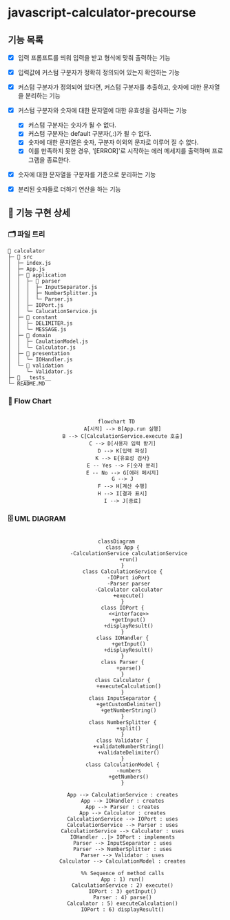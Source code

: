 # javascript-calculator-precourse

## 기능 목록
- [x] 입력 프롬프트를 띄워 입력을 받고 형식에 맞춰 출력하는 기능

- [x] 입력값에 커스텀 구분자가 정확히 정의되어 있는지 확인하는 기능

- [x] 커스텀 구분자가 정의되어 있다면, 커스텀 구분자를 추출하고, 숫자에 대한 문자열을 분리하는 기능

- [x] 커스텀 구분자와 숫자에 대한 문자열에 대한 유효성을 검사하는 기능
  * [x] 커스텀 구분자는 숫자가 될 수 없다.
  * [x] 커스텀 구분자는 default 구분자(,:)가 될 수 없다.
  * [x] 숫자에 대한 문자열은 숫자, 구분자 이외의 문자로 이루어 질 수 없다.
  * [x] 이를 만족하지 못한 경우, '[ERROR]'로 시작하는 에러 메세지를 출력하며 프로그램을 종료한다. 

- [x] 숫자에 대한 문자열을 구분자를 기준으로 분리하는 기능

- [x] 분리된 숫자들로 더하기 연산을 하는 기능


## 📄 기능 구현 상세

###  🗂️ 파일 트리

```
📂 calculator
├─ 📂 src
│  ├─ index.js
│  ├─ App.js
│  ├─ 📂 application
│  │  ├─ 📂 parser
│  │  │  ├─ InputSeparator.js
│  │  │  ├─ NumberSplitter.js
│  │  │  └─ Parser.js
│  │  ├─ IOPort.js
│  │  └─ CalucationService.js
│  ├─ 📂 constant
│  │  ├─ DELIMITER.js
│  │  └─ MESSAGE.js
│  ├─ 📂 domain
│  │  ├─ CaulationModel.js
│  │  └─ Calculator.js
│  ├─ 📂 presentation
│  │  └─ IOHandler.js
│  └─ 📂 validation
│     └─ Validator.js
├─ 📂 __tests__
└─ README.MD
```

### 🌊 Flow Chart

<div style="text-align: center; width: 80%; margin: auto;">

```Mermaid

flowchart TD
    A[시작] --> B[App.run 실행]
    B --> C[CalculationService.execute 호출]
    C --> D[사용자 입력 받기]
    D --> K[입력 파싱]
    K --> E{유효성 검사}
    E -- Yes --> F[숫자 분리]
    E -- No --> G[에러 메시지]
    G --> J
    F --> H[계산 수행]
    H --> I[결과 표시]
    I --> J[종료]

```
</div>

### 🗄️ UML DIAGRAM

<div style="text-align: center; width: 80%; margin: auto;">

```Mermaid

classDiagram
    class App {
        -CalculationService calculationService
        +run()
    }
    class CalculationService {
        -IOPort ioPort
        -Parser parser
        -Calculator calculator
        +execute()
    }
    class IOPort {
        <<interface>>
        +getInput()
        +displayResult()
    }
    class IOHandler {
        +getInput()
        +displayResult()
    }
    class Parser {
        +parse()
    }
    class Calculator {
        +executeCalculation()
    }
    class InputSeparator {
        +getCustomDelimiter()
        +getNumberString()
    }
    class NumberSplitter {
        +split()
    }
    class Validator {
        +validateNumberString()
        +validateDelimiter()
    }
    class CalculationModel {
        -numbers
        +getNumbers()
    }

    App --> CalculationService : creates
    App --> IOHandler : creates
    App --> Parser : creates
    App --> Calculator : creates
    CalculationService --> IOPort : uses
    CalculationService --> Parser : uses
    CalculationService --> Calculator : uses
    IOHandler ..|> IOPort : implements
    Parser --> InputSeparator : uses
    Parser --> NumberSplitter : uses
    Parser --> Validator : uses
    Calculator --> CalculationModel : creates

    %% Sequence of method calls
    App : 1) run()
    CalculationService : 2) execute()
    IOPort : 3) getInput()
    Parser : 4) parse()
    Calculator : 5) executeCalculation()
    IOPort : 6) displayResult()

```

</div>
